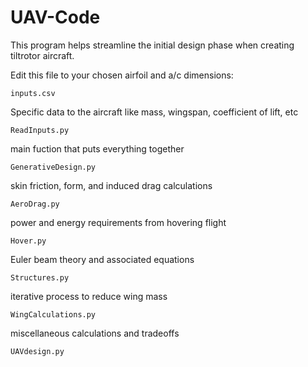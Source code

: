 # UAV-Code

This program helps streamline the initial design phase when creating tiltrotor aircraft.

Edit this file to your chosen airfoil and a/c dimensions:
```
inputs.csv
```

Specific data to the aircraft like mass, wingspan, coefficient of lift, etc
```
ReadInputs.py
```
main fuction that puts everything together
```
GenerativeDesign.py
```

skin friction, form, and induced drag calculations
```
AeroDrag.py
```

power and energy requirements from hovering flight
```
Hover.py
```

Euler beam theory and associated equations
```
Structures.py
```

iterative process to reduce wing mass
```
WingCalculations.py
```

miscellaneous calculations and tradeoffs
```
UAVdesign.py
```

